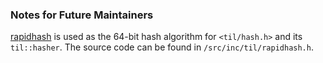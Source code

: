 ### Notes for Future Maintainers

[rapidhash](https://github.com/Nicoshev/rapidhash) is used as the 64-bit hash algorithm for `<til/hash.h>` and its `til::hasher`.
The source code can be found in `/src/inc/til/rapidhash.h`.
